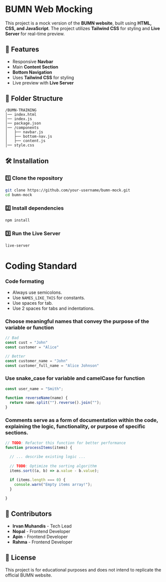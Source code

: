 # BUMN Web Mocking  

This project is a mock version of the **BUMN website**, built using **HTML, CSS, and JavaScript**. The project utilizes **Tailwind CSS** for styling and **Live Server** for real-time preview.  

## 🚀 Features  
- Responsive **Navbar**  
- Main **Content Section**  
- **Bottom Navigation**  
- Uses **Tailwind CSS** for styling  
- Live preview with **Live Server**  

## 📁 Folder Structure  
```plaintext
/BUMN-TRAINING
│── index.html
│── index.js
│── package.json
│── /components
│   ├── navbar.js
│   ├── bottom-nav.js
│   ├── content.js
│── style.css
```

## 🛠 Installation  

### 1️⃣ Clone the repository  
```sh
git clone https://github.com/your-username/bumn-mock.git
cd bumn-mock
```

### 2️⃣ Install dependencies  
```sh
npm install
```



### 3️⃣ Run the Live Server  
```sh
live-server
```

# Coding Standard

### Code formating
- Always use semicolons.
- Use `NAMES_LIKE_THIS` for constants.
- Use spaces for tab.
- Use 2 spaces for tabs and indentations.

### Choose meaningful names that convey the purpose of the variable or function
```ts
// Bad
const cust = "John"
const customer = "Alice"

// Better
const customer_name = "John"
const customer_full_name = "Alice Johnson"
```

### Use snake_case for variable and camelCase for function
```ts
const user_name = "Smith";
                       
function reverseName(name) {
  return name.split("").reverse().join("");
}
```

### Comments serve as a form of documentation within the code, explaining the logic, functionality, or purpose of specific sections.
```ts
// TODO: Refactor this function for better performance
function processItems(items) {

  // ... describe existing logic ...
	
  // TODO: Optimize the sorting algorithm
  items.sort((a, b) => a.value - b.value);
	
  if (items.length === 0) {
	console.warn("Empty items array!");
  }

}
```


## 👥 Contributors  
- **Irvan Muhandis** - Tech Lead
- **Nopal** - Frontend Developer
- **Apin** - Frontend Developer  
- **Rahma** - Frontend Developer
## 📜 License  
This project is for educational purposes and does not intend to replicate the official BUMN website.  

